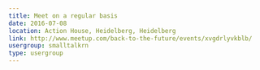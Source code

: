 ```yaml
---
title: Meet on a regular basis
date: 2016-07-08
location: Action House, Heidelberg, Heidelberg
link: http://www.meetup.com/back-to-the-future/events/xvgdrlyvkblb/
usergroup: smalltalkrn
type: usergroup
---
```

